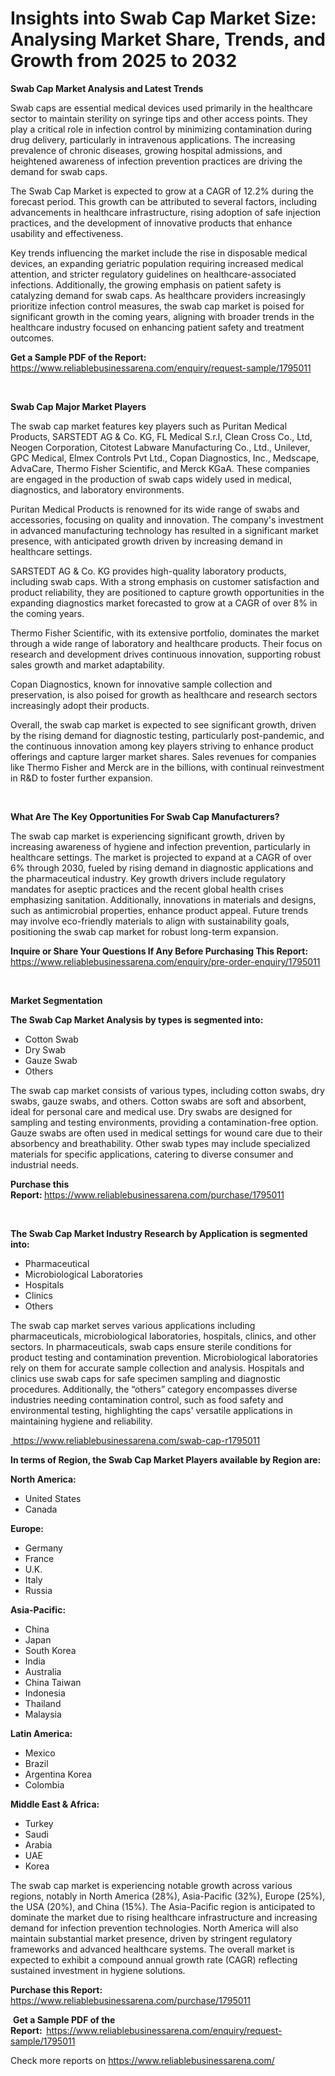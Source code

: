<p><h1>Insights into Swab Cap Market Size: Analysing Market Share, Trends, and Growth from 2025 to 2032</h1></p><p><strong>Swab Cap Market Analysis and Latest Trends</strong></p>
<p><p>Swab caps are essential medical devices used primarily in the healthcare sector to maintain sterility on syringe tips and other access points. They play a critical role in infection control by minimizing contamination during drug delivery, particularly in intravenous applications. The increasing prevalence of chronic diseases, growing hospital admissions, and heightened awareness of infection prevention practices are driving the demand for swab caps.</p><p>The Swab Cap Market is expected to grow at a CAGR of 12.2% during the forecast period. This growth can be attributed to several factors, including advancements in healthcare infrastructure, rising adoption of safe injection practices, and the development of innovative products that enhance usability and effectiveness. </p><p>Key trends influencing the market include the rise in disposable medical devices, an expanding geriatric population requiring increased medical attention, and stricter regulatory guidelines on healthcare-associated infections. Additionally, the growing emphasis on patient safety is catalyzing demand for swab caps. As healthcare providers increasingly prioritize infection control measures, the swab cap market is poised for significant growth in the coming years, aligning with broader trends in the healthcare industry focused on enhancing patient safety and treatment outcomes.</p></p>
<p><strong>Get a Sample PDF of the Report:&nbsp;</strong> <a href="https://www.reliablebusinessarena.com/enquiry/request-sample/1795011?utm_campaign=2137&utm_medium=2&utm_source=Github&utm_content=ia&utm_term=03032025&utm_id=swab-cap">https://www.reliablebusinessarena.com/enquiry/request-sample/1795011</a></p>
<p>&nbsp;</p>
<p><strong>Swab Cap Major Market Players</strong></p>
<p><p>The swab cap market features key players such as Puritan Medical Products, SARSTEDT AG & Co. KG, FL Medical S.r.l, Clean Cross Co., Ltd, Neogen Corporation, Citotest Labware Manufacturing Co., Ltd., Unilever, GPC Medical, Elmex Controls Pvt Ltd., Copan Diagnostics, Inc., Medscape, AdvaCare, Thermo Fisher Scientific, and Merck KGaA. These companies are engaged in the production of swab caps widely used in medical, diagnostics, and laboratory environments.</p><p>Puritan Medical Products is renowned for its wide range of swabs and accessories, focusing on quality and innovation. The company's investment in advanced manufacturing technology has resulted in a significant market presence, with anticipated growth driven by increasing demand in healthcare settings.</p><p>SARSTEDT AG & Co. KG provides high-quality laboratory products, including swab caps. With a strong emphasis on customer satisfaction and product reliability, they are positioned to capture growth opportunities in the expanding diagnostics market forecasted to grow at a CAGR of over 8% in the coming years.</p><p>Thermo Fisher Scientific, with its extensive portfolio, dominates the market through a wide range of laboratory and healthcare products. Their focus on research and development drives continuous innovation, supporting robust sales growth and market adaptability. </p><p>Copan Diagnostics, known for innovative sample collection and preservation, is also poised for growth as healthcare and research sectors increasingly adopt their products. </p><p>Overall, the swab cap market is expected to see significant growth, driven by the rising demand for diagnostic testing, particularly post-pandemic, and the continuous innovation among key players striving to enhance product offerings and capture larger market shares. Sales revenues for companies like Thermo Fisher and Merck are in the billions, with continual reinvestment in R&D to foster further expansion.</p></p>
<p>&nbsp;</p>
<p><strong>What Are The Key Opportunities For Swab Cap Manufacturers?</strong></p>
<p><p>The swab cap market is experiencing significant growth, driven by increasing awareness of hygiene and infection prevention, particularly in healthcare settings. The market is projected to expand at a CAGR of over 6% through 2030, fueled by rising demand in diagnostic applications and the pharmaceutical industry. Key growth drivers include regulatory mandates for aseptic practices and the recent global health crises emphasizing sanitation. Additionally, innovations in materials and designs, such as antimicrobial properties, enhance product appeal. Future trends may involve eco-friendly materials to align with sustainability goals, positioning the swab cap market for robust long-term expansion.</p></p>
<p><strong>Inquire or Share Your Questions If Any Before Purchasing This Report:</strong> <a href="https://www.reliablebusinessarena.com/enquiry/pre-order-enquiry/1795011?utm_campaign=2137&utm_medium=2&utm_source=Github&utm_content=ia&utm_term=03032025&utm_id=swab-cap">https://www.reliablebusinessarena.com/enquiry/pre-order-enquiry/1795011</a></p>
<p>&nbsp;</p>
<p><strong>Market Segmentation</strong></p>
<p><strong>The Swab Cap Market Analysis by types is segmented into:</strong></p>
<p><ul><li>Cotton Swab</li><li>Dry Swab</li><li>Gauze Swab</li><li>Others</li></ul></p>
<p><p>The swab cap market consists of various types, including cotton swabs, dry swabs, gauze swabs, and others. Cotton swabs are soft and absorbent, ideal for personal care and medical use. Dry swabs are designed for sampling and testing environments, providing a contamination-free option. Gauze swabs are often used in medical settings for wound care due to their absorbency and breathability. Other swab types may include specialized materials for specific applications, catering to diverse consumer and industrial needs.</p></p>
<p><strong>Purchase this Report:&nbsp;</strong><a href="https://www.reliablebusinessarena.com/purchase/1795011?utm_campaign=2137&utm_medium=2&utm_source=Github&utm_content=ia&utm_term=03032025&utm_id=swab-cap">https://www.reliablebusinessarena.com/purchase/1795011</a></p>
<p>&nbsp;</p>
<p><strong>The Swab Cap Market Industry Research by Application is segmented into:</strong></p>
<p><ul><li>Pharmaceutical</li><li>Microbiological Laboratories</li><li>Hospitals</li><li>Clinics</li><li>Others</li></ul></p>
<p><p>The swab cap market serves various applications including pharmaceuticals, microbiological laboratories, hospitals, clinics, and other sectors. In pharmaceuticals, swab caps ensure sterile conditions for product testing and contamination prevention. Microbiological laboratories rely on them for accurate sample collection and analysis. Hospitals and clinics use swab caps for safe specimen sampling and diagnostic procedures. Additionally, the “others” category encompasses diverse industries needing contamination control, such as food safety and environmental testing, highlighting the caps' versatile applications in maintaining hygiene and reliability.</p></p>
<p><a href="https://www.reliablebusinessarena.com/swab-cap-r1795011?utm_campaign=2137&utm_medium=2&utm_source=Github&utm_content=ia&utm_term=03032025&utm_id=swab-cap">&nbsp;https://www.reliablebusinessarena.com/swab-cap-r1795011</a></p>
<p><strong>In terms of Region, the Swab Cap Market Players available by Region are:</strong></p>
<p>
    <p> <strong> North America: </strong>
        <ul>
            <li>United States</li>
            <li>Canada</li>
        </ul>
        </p> 
    <p> <strong> Europe: </strong>
        <ul>
            <li>Germany</li>
            <li>France</li>
            <li>U.K.</li>
            <li>Italy</li>
            <li>Russia</li>
        </ul>
        </p> 
    <p> <strong> Asia-Pacific: </strong>
        <ul>
            <li>China</li>
            <li>Japan</li>
            <li>South Korea</li>
            <li>India</li>
            <li>Australia</li>
            <li>China Taiwan</li>
            <li>Indonesia</li>
            <li>Thailand</li>
            <li>Malaysia</li>
        </ul>
        </p> 
    <p> <strong> Latin America: </strong>
        <ul>
            <li>Mexico</li>
            <li>Brazil</li>
            <li>Argentina Korea</li>
            <li>Colombia</li>
        </ul>
        </p> 
    <p> <strong> Middle East & Africa: </strong>
        <ul>
            <li>Turkey</li>
            <li>Saudi</li>
            <li>Arabia</li>
            <li>UAE</li>
            <li>Korea</li>
        </ul>
    </p>
    </p>
<p><p>The swab cap market is experiencing notable growth across various regions, notably in North America (28%), Asia-Pacific (32%), Europe (25%), the USA (20%), and China (15%). The Asia-Pacific region is anticipated to dominate the market due to rising healthcare infrastructure and increasing demand for infection prevention technologies. North America will also maintain substantial market presence, driven by stringent regulatory frameworks and advanced healthcare systems. The overall market is expected to exhibit a compound annual growth rate (CAGR) reflecting sustained investment in hygiene solutions.</p></p>
<p><strong>Purchase this Report: </strong><a href="https://www.reliablebusinessarena.com/purchase/1795011?utm_campaign=2137&utm_medium=2&utm_source=Github&utm_content=ia&utm_term=03032025&utm_id=swab-cap">https://www.reliablebusinessarena.com/purchase/1795011</a></p>
<p>&nbsp;<strong>Get a Sample PDF of the Report:&nbsp;&nbsp;</strong><a href="https://www.reliablebusinessarena.com/enquiry/request-sample/1795011?utm_campaign=2137&utm_medium=2&utm_source=Github&utm_content=ia&utm_term=03032025&utm_id=swab-cap">https://www.reliablebusinessarena.com/enquiry/request-sample/1795011</a></p>
<p><strong></strong></p>
<p>Check more reports on <a href="https://www.reliablebusinessarena.com/?utm_campaign=2137&utm_medium=2&utm_source=Github&utm_content=ia&utm_term=03032025&utm_id=swab-cap">https://www.reliablebusinessarena.com/</a></p>